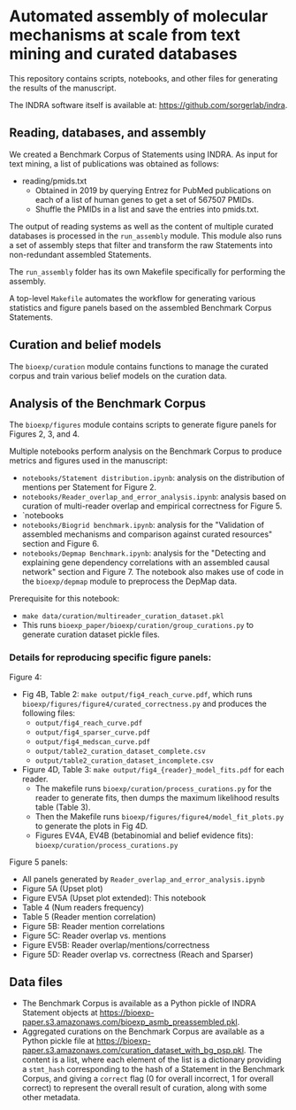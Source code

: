 # Automated assembly of molecular mechanisms at scale from text mining and curated databases

This repository contains scripts, notebooks, and other files
for generating the results of the manuscript.

The INDRA software itself is available at: https://github.com/sorgerlab/indra.

## Reading, databases, and assembly

We created a Benchmark Corpus of Statements using INDRA. As input for text
mining, a list of publications was obtained as follows:

* reading/pmids.txt
  * Obtained in 2019 by querying Entrez for PubMed publications on each of a
    list of human genes to get a set of 567507 PMIDs.
  * Shuffle the PMIDs in a list and save the entries into pmids.txt.

The output of reading systems as well as the content of multiple curated
databases is processed in the `run_assembly` module. This module also runs
a set of assembly steps that filter and transform the raw Statements into
non-redundant assembled Statements.

The `run_assembly` folder has its own Makefile specifically for performing
the assembly.

A top-level `Makefile` automates the workflow for generating various statistics and figure panels based on the assembled Benchmark Corpus Statements.

## Curation and belief models

The `bioexp/curation` module contains functions to manage the curated
corpus and train various belief models on the curation data.

## Analysis of the Benchmark Corpus

The `bioexp/figures` module contains scripts to generate figure panels for
Figures 2, 3, and 4.

Multiple notebooks perform analysis on the Benchmark Corpus to produce
metrics and figures used in the manuscript:
* `notebooks/Statement distribution.ipynb`: analysis on the distribution of mentions per Statement for Figure 2.
* `notebooks/Reader_overlap_and_error_analysis.ipynb`: analysis based on curation of multi-reader overlap and empirical correctness for Figure 5.
* `notebooks
* `notebooks/Biogrid benchmark.ipynb`: analysis for the "Validation of assembled mechanisms and comparison against curated resources" section and Figure 6.
* `notebooks/Depmap Benchmark.ipynb`: analysis for the "Detecting and explaining gene dependency correlations with an assembled causal network" section and Figure 7. The notebook also makes use of code in the `bioexp/depmap` module to preprocess the DepMap data.

Prerequisite for this notebook:
* `make data/curation/multireader_curation_dataset.pkl`
 * This runs `bioexp_paper/bioexp/curation/group_curations.py` to generate curation dataset pickle files.

### Details for reproducing specific figure panels:

Figure 4:
* Fig 4B, Table 2: `make output/fig4_reach_curve.pdf`, which runs
  `bioexp/figures/figure4/curated_correctness.py` and produces the following
  files:
  * `output/fig4_reach_curve.pdf`
  * `output/fig4_sparser_curve.pdf`
  * `output/fig4_medscan_curve.pdf`
  * `output/table2_curation_dataset_complete.csv`
  * `output/table2_curation_dataset_incomplete.csv`
* Figure 4D, Table 3: `make output/fig4_{reader}_model_fits.pdf` for each
  reader.
  * The makefile runs `bioexp/curation/process_curations.py` for the reader to
    generate fits, then dumps the maximum likelihood results table (Table 3).
  * Then the Makefile runs `bioexp/figures/figure4/model_fit_plots.py` to
    generate the plots in Fig 4D.
  * Figures EV4A, EV4B (betabinomial and belief evidence fits):
    `bioexp/curation/process_curations.py`

Figure 5 panels:
  * All panels generated by `Reader_overlap_and_error_analysis.ipynb`
  * Figure 5A (Upset plot)
  * Figure EV5A (Upset plot extended): This notebook
  * Table 4 (Num readers frequency)
  * Table 5 (Reader mention correlation)
  * Figure 5B: Reader mention correlations
  * Figure 5C: Reader overlap vs. mentions
  * Figure EV5B: Reader overlap/mentions/correctness
  * Figure 5D: Reader overlap vs. correctness (Reach and Sparser)


## Data files

* The Benchmark Corpus is available as a Python pickle of INDRA Statement objects at https://bioexp-paper.s3.amazonaws.com/bioexp_asmb_preassembled.pkl.
* Aggregated curations on the Benchmark Corpus are available as a Python pickle file at https://bioexp-paper.s3.amazonaws.com/curation_dataset_with_bg_psp.pkl. The content is a list, where each element of the list is a dictionary providing a `stmt_hash` corresponding to the hash of a Statement in the Benchmark Corpus, and giving a `correct` flag (0 for overall incorrect, 1 for overall correct) to represent the overall result of curation, along with some other metadata.
